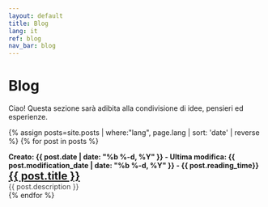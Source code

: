 ```yaml
---
layout: default
title: Blog
lang: it
ref: blog
nav_bar: blog
---
```

# Blog
Ciao! Questa sezione sarà adibita alla condivisione di idee, pensieri ed esperienze.

{% assign posts=site.posts | where:"lang", page.lang | sort: 'date' | reverse %}
{% for post in posts %}
<div class="post">
  <span style="font-weight: bold">Creato: {{ post.date | date: "%b %-d, %Y" }} - Ultima modifica: {{ post.modification_date | date: "%b %-d, %Y" }} - {{ post.reading_time}}</span>
  <h2 style="margin:0px">
    <a class="post-link" href="{{ post.url | prepend: site.baseurl }}">{{ post.title }}</a>
  </h2>
  <p style="opacity:0.8; margin:0px">{{ post.description }}</p>
</div>
{% endfor %}